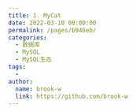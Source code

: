 ```yaml
---
title: 1. MyCat
date: 2022-03-10 00:00:00
permalink: /pages/b946eb/
categories:
  - 数据库
  - MySQL
  - MySQL生态
tags:
  - 
author: 
  name: brook-w
  link: https://github.com/brook-w
---
```

